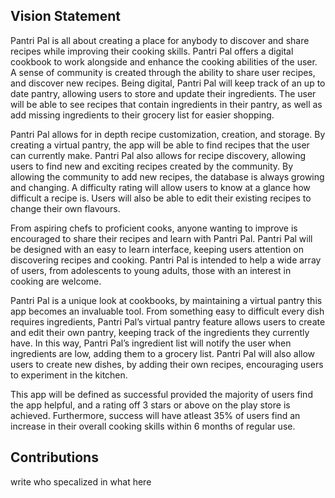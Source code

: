 ## Vision Statement
Pantri Pal is all about creating a place for anybody to discover and share recipes while improving their cooking skills. Pantri Pal offers a digital cookbook to work alongside and enhance the cooking abilities of the user. A sense of community is created through the ability to share user recipes, and discover new recipes. Being digital, Pantri Pal will keep track of an up to date pantry, allowing users to store and update their ingredients. The user will be able to see recipes that contain ingredients in their pantry, as well as add missing ingredients to their grocery list for easier shopping.

Pantri Pal allows for in depth recipe customization, creation, and storage. By creating a virtual pantry, the app will be able to find recipes that the user can currently make. Pantri Pal also allows for recipe discovery, allowing users to find new and exciting recipes created by the community. By allowing the community to add new recipes, the database is always growing and changing. A difficulty rating will allow users to know at a glance how difficult a recipe is. Users will also be able to edit their existing recipes to change their own flavours.

From aspiring chefs to proficient cooks, anyone wanting to improve is encouraged to share their recipes and learn with Pantri Pal. Pantri Pal will be designed with an easy to learn interface, keeping users attention on discovering recipes and cooking. Pantri Pal is intended to help a wide array of users, from adolescents to young adults, those with an interest in cooking are welcome.

Pantri Pal is a unique look at cookbooks, by maintaining a virtual pantry this app becomes an invaluable tool. From something easy to difficult every dish requires ingredients, Pantri Pal’s virtual pantry feature allows users to create and edit their own pantry, keeping track of the ingredients they currently have. In this way, Pantri Pal’s ingredient list will notify the user when ingredients are low, adding them to a grocery list. Pantri Pal will also allow users to create new dishes, by adding their own recipes, encouraging users to experiment in the kitchen.

This app will be defined as successful provided the majority of users find the app helpful, and a rating off 3 stars or above on the play store is achieved. Furthermore, success will have atleast 35% of users find an increase in their overall cooking skills within 6 months of regular use.

## Contributions

write who specalized in what here